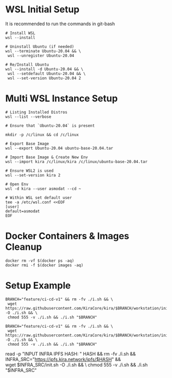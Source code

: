 
# WSL Initial Setup

It is recommended to run the commands in git-bash

```
# Install WSL
wsl --install

# Uninstall Ubuntu (if needed)
wsl --terminate Ubuntu-20.04 && \
 wsl --unregister Ubuntu-20.04

# Re/Install Ubuntu
wsl --install -d Ubuntu-20.04 && \
 wsl --setdefault Ubuntu-20.04 && \
 wsl --set-version Ubuntu-20.04 2
```

# Multi WSL Instance Setup

```
# Listing Installed Distros
wsl --list --verbose

# Ensure that `Ubuntu-20.04` is present

mkdir -p /c/linux && cd /c/linux

# Export Base Image
wsl --export Ubuntu-20.04 ubuntu-base-20.04.tar

# Import Base Image & Create New Env
wsl --import kira /c/linux/kira /c/linux/ubuntu-base-20.04.tar

# Ensure WSL2 is used
wsl --set-version kira 2

# Open Env
wsl -d kira --user asmodat --cd ~

# Within WSL set default user
tee -a /etc/wsl.conf <<EOF
[user]
default=asmodat
EOF
```

# Docker Containers & Images Cleanup
```
docker rm -vf $(docker ps -aq)
docker rmi -f $(docker images -aq)
```

# Setup Example

```
BRANCH="feature/ci-cd-v1" && rm -fv ./i.sh && \
 wget https://raw.githubusercontent.com/KiraCore/kira/$BRANCH/workstation/init.sh -O ./i.sh && \
 chmod 555 -v ./i.sh && ./i.sh "$BRANCH"
```


```
BRANCH="feature/ci-cd-v1" && rm -fv ./i.sh && \
 wget https://raw.githubusercontent.com/KiraCore/kira/$BRANCH/workstation/init.sh -O ./i.sh && \
 chmod 555 -v ./i.sh && ./i.sh "$BRANCH"
```


read -p "INPUT INFRA IPFS HASH: " HASH && rm -fv ./i.sh && \
 INFRA_SRC="https://ipfs.kira.network/ipfs/$HASH" && \
 wget $INFRA_SRC/init.sh -O ./i.sh && \
 chmod 555 -v ./i.sh && ./i.sh "$INFRA_SRC"

